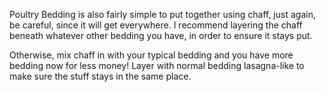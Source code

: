 Poultry Bedding is also fairly simple to put together using chaff, just again,
be careful, since it will get everywhere. I recommend layering the chaff beneath
whatever other bedding you have, in order to ensure it stays put.


Otherwise, mix chaff in with your typical bedding and you have more bedding now
for less money! Layer with normal bedding lasagna-like to make sure the stuff
stays in the same place.

